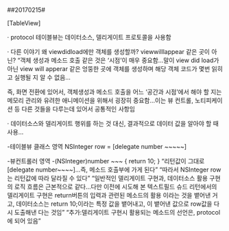 ##20170215#

[TableView]

· protocol
테이블뷰는 데이터소스, 델리게이트 프로토콜을 사용함

· 다른 이야기
왜 viewdidload에만 객체를 생성할까? viewwilllappear 같은 곳이 아닌?
“객체 생성과 메소드 호출 같은 것은 ‘시점’이 매우 중요함…말이 view did load가 아닌 view will apperar 같은 엉뚱한 곳에 객체를 생성하며 해당 객체 코드가 몇번 읽히고 실행될 지 알 수 없음…

즉, 화면 전환에 있어서, 객체생성과 메소드 호출을 어느 ‘공간과 시점’에서 해야 할 지는 메모리 관리와 유려한 애니메이션을 위해서 굉장히 중요함…이는 뷰 컨트롤, 노티피케이션 등 다른 것들을 다루는데 있어서 공통적인 사항임

· 데이터소스와 델리게이트
행위를 하는 것 대신, 결과적으로 데이터 값을 알아야 할 때 사용…

-테이블뷰 클래스 영역
NSInteger row = [delegate number ~~~~~]

-뷰컨트롤러 영역
-(NSInteger)number ~~~
{
return 10;
}
“리턴값이 그대로 [delegate number~~~~]…즉, 메소드 호출부에 가게 된다”
“따라서 NSInteger row는 리턴값에 따라 달라질 수 있다”
“일반적인 델리게이트 구현과, 데이터소스 활용 구현의 로직 흐름은 근본적으로 같다…다만 이전에 시도해 본 텍스트필드 슈드 리턴에서의 델리게이트 구현은 return버튼의 입력과 관련된 메소드의 활용 이라는 것을 뱉어낸 거고, 데이터소스는 return 10;이라는 특정 값을 뱉어내고, 이 뱉어낸 값으로 row값을 다시 도출해낸 다는 것임”
“추가:델리게이트 구현시 활용되는 메소드의 선언은, protocol에 되어 있음”